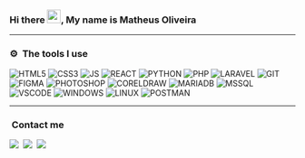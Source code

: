 ### Hi there <img src="https://media.giphy.com/media/hvRJCLFzcasrR4ia7z/giphy.gif" width="24">, My name is Matheus Oliveira

<hr />

### ⚙️ &nbsp;The tools I use

![HTML5](https://img.shields.io/badge/-HTML-E5532D?style=for-the-badge&logo=HTML5&logoColor=white)
![CSS3](https://img.shields.io/badge/-CSS-1572B6?style=for-the-badge&logo=CSS3&logoColor=white)
![JS](https://img.shields.io/badge/JavaScript-F0DC55?style=for-the-badge&logo=javascript&logoColor=black)
![REACT](https://img.shields.io/badge/-REACTJS-08CEFF?style=for-the-badge&logo=react&logoColor=white)
![PYTHON](https://img.shields.io/badge/-PYTHON-3E73A0?style=for-the-badge&logo=python&logoColor=white)
![PHP](https://img.shields.io/badge/-PHP-8D96C0?style=for-the-badge&logo=php&logoColor=white)
![LARAVEL](https://img.shields.io/badge/-LARAVEL-FF3427?style=for-the-badge&logo=laravel&logoColor=white)
![GIT](https://img.shields.io/badge/-git-F05539?style=for-the-badge&logo=git&logoColor=white)
![FIGMA](https://img.shields.io/badge/-figma-591D79?style=for-the-badge&logo=figma&logoColor=white)
![PHOTOSHOP](https://img.shields.io/badge/-photoshop-00008B?style=for-the-badge&logo=adobe-photoshop&logoColor=white)
![CORELDRAW](https://img.shields.io/badge/-coreldraw-00B33B?style=for-the-badge&logo=coreldraw&logoColor=white)
![MARIADB](https://img.shields.io/badge/-mariadb-0A3627?style=for-the-badge&logo=mariadb&logoColor=white)
![MSSQL](https://img.shields.io/badge/-MICROSOFT%20SQL%20SERVER-A9181B?style=for-the-badge&logo=microsoft%20sql%20server&logoColor=white)
![VSCODE](https://img.shields.io/badge/-visual%20studio%20code-007ACC?style=for-the-badge&logo=visual-studio&logoColor=white)
![WINDOWS](https://img.shields.io/badge/-windows-007ACC?style=for-the-badge&logo=windows&logoColor=white)
![LINUX](https://img.shields.io/badge/-linux-000000?style=for-the-badge&logo=linux&logoColor=white)
![POSTMAN](https://img.shields.io/badge/-postman-FF6C37?style=for-the-badge&logo=postman&logoColor=white)

<hr />

### &nbsp;Contact me

<a href = "mailto:matheus.silvagab@gmail.com"><img src="https://img.shields.io/badge/-Gmail-EB4235?style=for-the-badge&logo=gmail&logoColor=white" target="_blank"></a>&nbsp;
<a href = ""><img src="https://img.shields.io/badge/-whatsapp-0DBF43?style=for-the-badge&logo=whatsapp&logoColor=white" target="_blank"></a>&nbsp;
<a href="https://www.linkedin.com/in/matheus-oliveira-bb4b321a0" target="_blank"><img src="https://img.shields.io/badge/-LinkedIn-%230077B5?style=for-the-badge&logo=linkedin&logoColor=white" target="_blank"></a>&nbsp;
